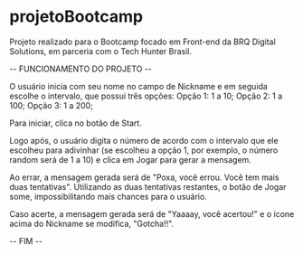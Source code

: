 # projetoBootcamp
Projeto realizado para o Bootcamp focado em Front-end da BRQ Digital Solutions, em parceria com o Tech Hunter Brasil.

-- FUNCIONAMENTO DO PROJETO --

O usuário inicia com seu nome no campo de Nickname e em seguida escolhe o intervalo, que possui três opções:
Opção 1: 1 a 10;
Opção 2: 1 a 100;
Opção 3: 1 a 200;

Para iniciar, clica no botão de Start.

Logo após, o usuário digita o número de acordo com o intervalo que ele escolheu para adivinhar (se escolheu a opção 1, por exemplo, o número random será de 1 a 10) e clica em Jogar para gerar a mensagem.

Ao errar, a mensagem gerada será de "Poxa, você errou. Você tem mais duas tentativas". Utilizando as duas tentativas restantes, o botão de Jogar some, impossibilitando mais chances para o usuário.

Caso acerte, a mensagem gerada será de "Yaaaay, você acertou!" e o ícone acima do Nickname se modifica, "Gotcha!!".

-- FIM --
